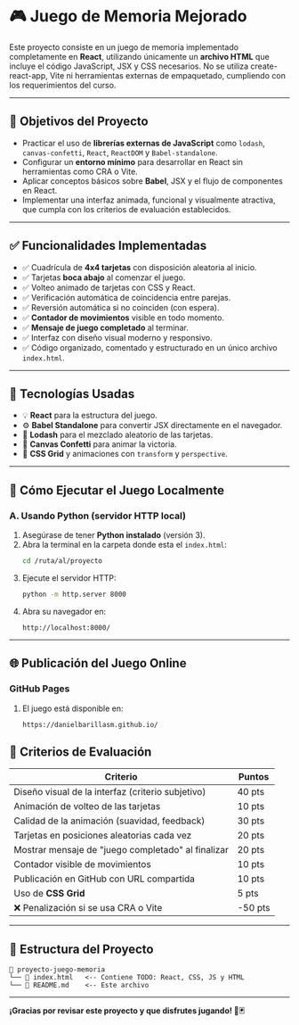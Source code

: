 # 🎮 Juego de Memoria Mejorado

Este proyecto consiste en un juego de memoria implementado completamente en **React**, utilizando únicamente un **archivo HTML** que incluye el código JavaScript, JSX y CSS necesarios. No se utiliza create-react-app, Vite ni herramientas externas de empaquetado, cumpliendo con los requerimientos del curso.

---

## 🎯 Objetivos del Proyecto

- Practicar el uso de **librerías externas de JavaScript** como `lodash`, `canvas-confetti`, `React`, `ReactDOM` y `Babel-standalone`.
- Configurar un **entorno mínimo** para desarrollar en React sin herramientas como CRA o Vite.
- Aplicar conceptos básicos sobre **Babel**, JSX y el flujo de componentes en React.
- Implementar una interfaz animada, funcional y visualmente atractiva, que cumpla con los criterios de evaluación establecidos.

---

## ✅ Funcionalidades Implementadas

- ✅ Cuadrícula de **4x4 tarjetas** con disposición aleatoria al inicio.
- ✅ Tarjetas **boca abajo** al comenzar el juego.
- ✅ Volteo animado de tarjetas con CSS y React.
- ✅ Verificación automática de coincidencia entre parejas.
- ✅ Reversión automática si no coinciden (con espera).
- ✅ **Contador de movimientos** visible en todo momento.
- ✅ **Mensaje de juego completado** al terminar.
- ✅ Interfaz con diseño visual moderno y responsivo.
- ✅ Código organizado, comentado y estructurado en un único archivo `index.html`.

---

## 🧠 Tecnologías Usadas

- 💡 **React** para la estructura del juego.
- ⚙️ **Babel Standalone** para convertir JSX directamente en el navegador.
- 🎲 **Lodash** para el mezclado aleatorio de las tarjetas.
- 🎉 **Canvas Confetti** para animar la victoria.
- 🎨 **CSS Grid** y animaciones con `transform` y `perspective`.

---

## 🧪 Cómo Ejecutar el Juego Localmente

### A. Usando Python (servidor HTTP local)

1. Asegúrase de tener **Python instalado** (versión 3).
2. Abra la terminal en la carpeta donde esta el `index.html`:
   ```bash
   cd /ruta/al/proyecto
   ```
3. Ejecute el servidor HTTP:
   ```bash
   python -m http.server 8000
   ```
4. Abra su navegador en:
   ```
   http://localhost:8000/
   ```

---

## 🌐 Publicación del Juego Online

### GitHub Pages

1. El juego está disponible en:
   ```
   https://danielbarillasm.github.io/
   ```

## 🧾 Criterios de Evaluación

| Criterio                                                                 | Puntos |
|--------------------------------------------------------------------------|--------|
| Diseño visual de la interfaz (criterio subjetivo)                        | 40 pts |
| Animación de volteo de las tarjetas                                      | 10 pts |
| Calidad de la animación (suavidad, feedback)                             | 30 pts |
| Tarjetas en posiciones aleatorias cada vez                               | 20 pts |
| Mostrar mensaje de "juego completado" al finalizar                       | 20 pts |
| Contador visible de movimientos                                          | 10 pts |
| Publicación en GitHub con URL compartida                                 | 10 pts |
| Uso de **CSS Grid**                                                      |  5 pts |
| ❌ Penalización si se usa CRA o Vite                                    | -50 pts |

---

## 📂 Estructura del Proyecto

```
📁 proyecto-juego-memoria
└── 📄 index.html   <-- Contiene TODO: React, CSS, JS y HTML
└── 📄 README.md    <-- Este archivo
```

---

**¡Gracias por revisar este proyecto y que disfrutes jugando! 🧠🃏**